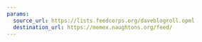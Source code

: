 ```yaml
---
params:
  source_url: https://lists.feedcorps.org/daveblogroll.opml
  destination_url: https://memex.naughtons.org/feed/
---
```

